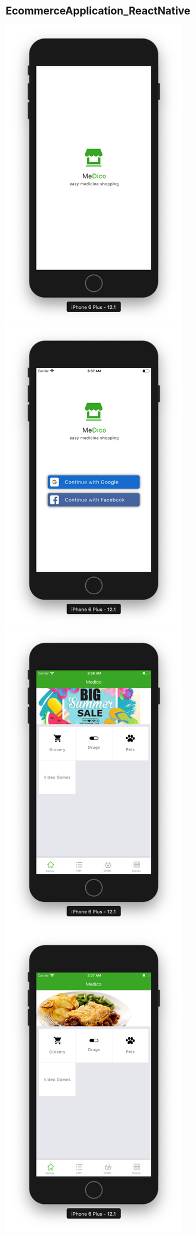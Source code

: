 # EcommerceApplication_ReactNative

![](assets/Screens/1.png)
![](assets/Screens/2.png)
![](assets/Screens/3.png)
![](assets/Screens/4.png)
